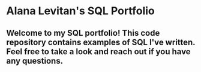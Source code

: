 # Alana Levitan's SQL Portfolio

## Welcome to my SQL portfolio! This code repository contains examples of SQL I've written. Feel free to take a look and reach out if you have any questions.
